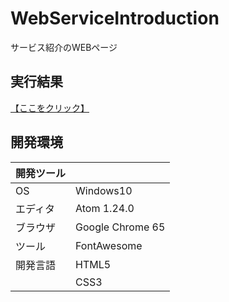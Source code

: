 # WebServiceIntroduction
サービス紹介のWEBページ

## 実行結果
[【ここをクリック】](https://xekid78.github.io/WebServiceIntroduction/)
  
## 開発環境
| 開発ツール |  |
|:-|:-|
| OS | Windows10 |
| エディタ | Atom 1.24.0 |
| ブラウザ | Google Chrome 65 |
| ツール | FontAwesome |
| 開発言語 | HTML5 |
| | CSS3 |
